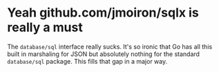 # Yeah github.com/jmoiron/sqlx is really a must

The `database/sql` interface really sucks. It's so ironic that Go has all this built in marshaling for JSON but absolutely nothing for the standard `database/sql` package. This fills that gap in a major way.
